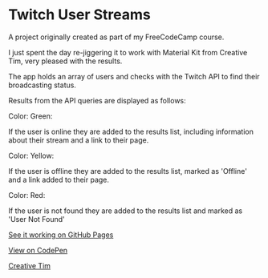 # Twitch User Streams

A project originally created as part of my FreeCodeCamp course.

I just spent the day re-jiggering it to work with Material Kit from Creative Tim, very pleased with the results.

The app holds an array of users and checks with the Twitch API to find their broadcasting status.

Results from the API queries are displayed as follows:

Color: Green:

If the user is online they are added to the results list, including information about their stream and a link to their page.

Color: Yellow:

If the user is offline they are added to the results list, marked as 'Offline' and a link added to their page.

Color: Red:

If the user is not found they are added to the results list and marked as 'User Not Found'

[See it working on GitHub Pages](https://optimized4u.github.io/material-twitch-tv/)

[View on CodePen](https://codepen.io/taramouse/pen/wWMJOx)

[Creative Tim](http://www.creative-tim.com)
